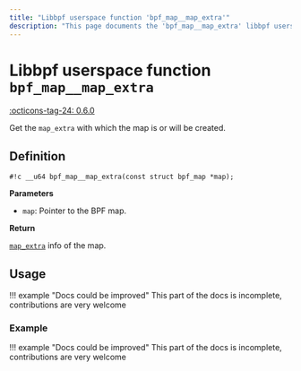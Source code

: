 ```yaml
---
title: "Libbpf userspace function 'bpf_map__map_extra'"
description: "This page documents the 'bpf_map__map_extra' libbpf userspace function, including its definition, usage, and examples."
---
```

# Libbpf userspace function `bpf_map__map_extra`

<!-- [LIBBPF_TAG] -->
[:octicons-tag-24: 0.6.0](https://github.com/libbpf/libbpf/releases/tag/v0.6.0)
<!-- [/LIBBPF_TAG] -->

Get the `map_extra` with which the map is or will be created.

## Definition

`#!c __u64 bpf_map__map_extra(const struct bpf_map *map);`

**Parameters**

- `map`: Pointer to the BPF map.

**Return**

[`map_extra`](../../../linux/syscall/BPF_MAP_CREATE.md#map_extra) info of the map.

## Usage

!!! example "Docs could be improved"
    This part of the docs is incomplete, contributions are very welcome

### Example

!!! example "Docs could be improved"
    This part of the docs is incomplete, contributions are very welcome
